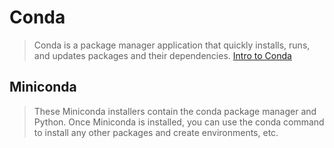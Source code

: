 Conda
==

> Conda is a package manager application that quickly installs, runs, and updates packages and their dependencies. [Intro to Conda](http://conda.pydata.org/docs/intro.html)

## Miniconda

> These Miniconda installers contain the conda package manager and Python. Once Miniconda is installed, you can use the conda command to install any other packages and create environments, etc. 
